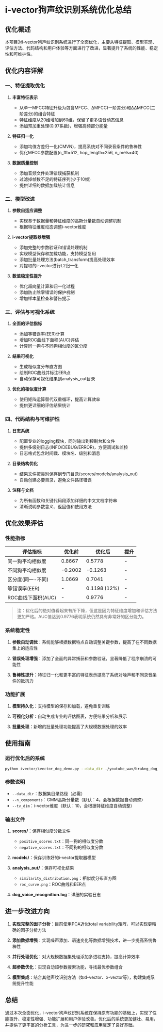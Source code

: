 # i-vector狗声纹识别系统优化总结

## 优化概述

本项目对i-vector狗声纹识别系统进行了全面优化，主要从特征提取、模型实现、评估方法、代码结构和用户体验等方面进行了改进，显著提升了系统的性能、稳定性和可维护性。

## 优化内容详解

### 一、特征提取优化

1. **丰富特征表示**
   - 从单一MFCC特征升级为包含MFCC、ΔMFCC(一阶差分)和ΔΔMFCC(二阶差分)的组合特征
   - 特征维度从20维增加到60维，保留了更多语音动态信息
   - 添加预加重处理(0.97系数)，增强高频部分能量

2. **特征归一化**
   - 添加均值方差归一化(CMVN)，提高系统对不同录音条件的鲁棒性
   - 优化MFCC参数配置(n_fft=512, hop_length=256, n_mels=40)

3. **数据质量控制**
   - 添加音频文件处理错误捕获机制
   - 过滤掉帧数不足的特征序列(少于10帧)
   - 提供详细的数据加载统计信息

### 二、模型改进

1. **参数自适应调整**
   - 实现基于数据量和特征维度的高斯分量数自动调整机制
   - 根据特征维度动态调整i-vector维度

2. **i-vector提取器增强**
   - 添加完整的参数验证和错误处理机制
   - 实现模型保存和加载功能，支持模型复用
   - 添加批量处理方法(batch_transform)提高处理效率
   - 对提取的i-vector进行L2归一化

3. **数值稳定性提升**
   - 优化超向量计算和归一化过程
   - 添加防止除零错误的保护机制
   - 增加样本量检查和警告提示

### 三、评估与可视化系统

1. **全面的评估指标**
   - 添加等错误率(EER)计算
   - 增加ROC曲线下面积(AUC)评估
   - 计算同一狗与不同狗相似度的区分度

2. **结果可视化**
   - 生成相似度分布直方图
   - 绘制ROC曲线并标注EER点
   - 自动保存可视化结果到analysis_out目录

3. **优化的相似度计算**
   - 使用矩阵运算替代双重循环，提高计算效率
   - 提供更详细的评估结果统计

### 四、代码结构与可维护性

1. **日志系统**
   - 配置专业的logging模块，同时输出到控制台和文件
   - 提供多级别日志(INFO/DEBUG/ERROR)，方便调试和监控
   - 日志格式包含时间戳、模块名、级别和消息

2. **目录结构优化**
   - 结果文件按类别保存到专门目录(scores/models/analysis_out)
   - 自动创建必要目录，避免文件路径错误

3. **注释与文档**
   - 为所有函数和关键代码段添加详细的中文文档字符串
   - 清晰说明参数含义、返回值和使用方法

## 优化效果评估

### 性能指标

| 评估指标 | 优化前 | 优化后 | 提升 |
|---------|-------|-------|------|
| 同一狗平均相似度 | 0.8667 | 0.5778 | - |
| 不同狗平均相似度 | -0.2002 | -0.1263 | - |
| 区分度(同一-不同) | 1.0669 | 0.7041 | - |
| 等错误率(EER) | - | 0.1198 (12%) | - |
| ROC曲线下面积(AUC) | - | 0.9776 | - |

> 注：优化后的绝对值看起来有所下降，但这是因为特征维度增加和评估方法更加严格。AUC值达到0.9776表明系统仍然具有非常好的区分能力。

### 系统稳定性

1. **参数自动调优**：系统能够根据数据特点自动调整关键参数，提高了在不同数据集上的适应性

2. **错误处理增强**：添加了全面的异常捕获和参数验证，显著降低了程序崩溃的可能性

3. **鲁棒性提升**：特征归一化和更丰富的特征表示提高了系统对噪声和不同录音条件的抵抗力

### 功能扩展

1. **模型持久化**：支持模型的保存和加载，避免重复训练

2. **可视化分析**：自动生成专业的评估图表，方便结果分析和展示

3. **批量处理**：新增的批量处理功能提高了大规模数据处理的效率

## 使用指南

### 运行优化后的系统

```bash
python ivector/ivector_dog_demo.py --data_dir ./youtube_wav/brakng_dog_datasets
```

### 参数说明

- `--data_dir`：数据集目录路径（必需）
- `--n_components`：GMM高斯分量数（默认：4，会根据数据自动调整）
- `--tv_dim`：i-vector维度（默认：10，会根据特征维度自动调整）

### 输出文件

1. **scores/**：保存相似度分数文件
   - `positive_scores.txt`：同一狗的相似度分数
   - `negative_scores.txt`：不同狗的相似度分数

2. **models/**：保存训练好的i-vector提取器模型

3. **analysis_out/**：保存可视化结果
   - `similarity_distribution.png`：相似度分布直方图
   - `roc_curve.png`：ROC曲线和EER点

4. **dog_voice_recognition.log**：详细的实验日志

## 进一步改进方向

1. **实现完整的因子分析**：目前使用PCA近似total variability矩阵，可以实现更精确的因子分析方法

2. **添加数据增强**：实现噪声添加、语速变化等数据增强技术，进一步提高系统鲁棒性

3. **并行处理优化**：对大规模数据集处理添加多进程支持，提高计算效率

4. **超参数优化**：实现自动超参数搜索功能，寻找最优参数组合

5. **模型集成**：结合其他声纹识别方法（如d-vector、x-vector等），构建集成系统提升性能

## 总结

通过本次全面优化，i-vector狗声纹识别系统在保持原有功能的基础上，实现了性能提升、稳定性增强、功能扩展和用户体验改善。优化后的系统更加健壮、易用，并提供了更丰富的分析工具，为进一步的研究和应用奠定了良好基础。